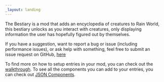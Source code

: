 ```yaml
---
_layout: landing
---
```


The Bestiary is a mod that adds an encyclopedia of creatures to Rain World, this bestiary unlocks as you interact with creatures, only displaying information the user has hopefully figured out by themselves.

If you have a suggestion, want to report a bug or issue (including performance issues), or ask help with something, feel free to submit an issue request on GitHub, [here](https://github.com/Oxyaine/RainWorldBestiary/issues)

To find more on how to setup entries in your mod, you can check out the [walkthrough](https://oxyaine.github.io/RainWorldBestiary/articles/walkthrough.html).
To see all the components you can add to your entries, you can check out [JSON Components](https://oxyaine.github.io/RainWorldBestiary/articles/components/tabs.html).